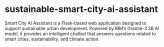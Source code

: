 # sustainable-smart-city-ai-assistant
Smart City AI Assistant is a Flask-based web application designed to support sustainable urban development. Powered by IBM’s Granite-3.3B AI model, it provides an intelligent chatbot that answers questions related to smart cities, sustainability, and climate action.
